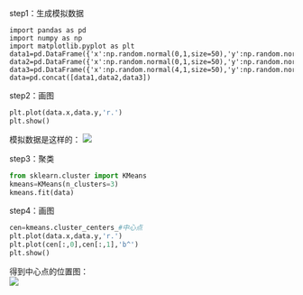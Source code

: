 

step1：生成模拟数据
```
import pandas as pd
import numpy as np
import matplotlib.pyplot as plt
data1=pd.DataFrame({'x':np.random.normal(0,1,size=50),'y':np.random.normal(0,1,size=50)})
data2=pd.DataFrame({'x':np.random.normal(0,1,size=50),'y':np.random.normal(8,1,size=50)})
data3=pd.DataFrame({'x':np.random.normal(4,1,size=50),'y':np.random.normal(4,1,size=50)})
data=pd.concat([data1,data2,data3])
```


step2：画图
```py
plt.plot(data.x,data.y,'r.')
plt.show()
```
模拟数据是这样的：
<img src='http://www.guofei.site/public/postimg/kmeans1.png'>

step3：聚类
```py
from sklearn.cluster import KMeans
kmeans=KMeans(n_clusters=3)
kmeans.fit(data)
```


step4：画图
```py
cen=kmeans.cluster_centers_#中心点
plt.plot(data.x,data.y,'r.')
plt.plot(cen[:,0],cen[:,1],'b^')
plt.show()
```
得到中心点的位置图：  
<img src='http://www.guofei.site/public/postimg/kmeans2.png'>

